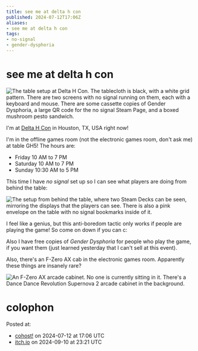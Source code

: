 ```yaml
---
title: see me at delta h con
published: 2024-07-12T17:06Z
aliases:
- see me at delta h con
tags:
- no-signal
- gender-dysphoria
---
```


# see me at delta h con

![The table setup at Delta H Con. The tablecloth is black, with a white grid pattern. There are two screens with no signal running on them, each with a keyboard and mouse. There are some cassette copies of Gender Dysphoria, a large QR code for the no signal Steam Page, and a boxed mushroom pesto sandwich.](20240712-table.jpg)

I'm at [Delta H Con](https://deltahcon.com/) in Houston, TX, USA right now!

I'm in the offline games room (not the electronic games room, don't ask me) at table GH5! The hours are:
- Friday 10 AM to 7 PM
- Saturday 10 AM to 7 PM
- Sunday 10:30 AM to 5 PM

This time I have _no signal_ set up so I can see what players are doing from behind the table:

![The setup from behind the table, where two Steam Decks can be seen, mirroring the displays that the players can see. There is also a pink envelope on the table with no signal bookmarks inside of it.](20240712-back.jpg)

I feel like a genius, but this anti-boredom tactic only works if people are playing the game! So come on down if you can c:

Also I have free copies of _Gender Dysphoria_ for people who play the game, if you want them (just learned yesterday that I can't sell at this event).

Also, there's an F-Zero AX cab in the electronic games room. Apparently these things are insanely rare?

![An F-Zero AX arcade cabinet. No one is currently sitting in it. There's a Dance Dance Revolution Supernova 2 arcade cabinet in the background.](20240712-fzero.jpg)

# colophon

Posted at:
- [cohost!](https://cohost.org/exodrifter/post/6851868-see-me-at-delta-h-co) on 2024-07-12 at 17:06 UTC
- [itch.io](https://exodrifter.itch.io/no-signal/devlog/797210/delta-h-con-is-a-mess) on 2024-09-10 at 23:21 UTC
